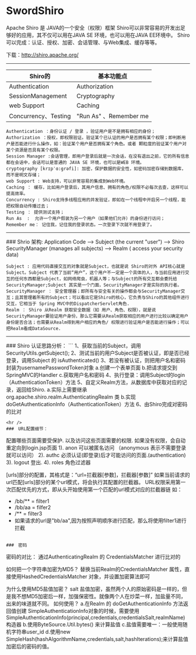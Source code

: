# SwordShiro

Apache Shiro 是 JAVA的一个安全（权限）框架
Shiro可以非常容易的开发出足够好的应用，其不仅可以用在JAVA SE 环境，也可以用在JAVA EE环境中。
Shiro可以完成：认证、授权、加密、会话管理、与Web集成、缓存等等。

下载：http://shiro.apache.org/

<hr />

|Shiro的 | 基本功能点 |
| -------------------| --------------------|
| Authentication | Authorization |
| SessionManagement | Cryptography |
| web Support | Caching |
| Concurrency、Testing | "Run As" 、Remember me| 

```
Authentication ：身份认证 / 登录 ，验证用户是不是拥有相应的身份；
Authorization ：授权，即权限验证。验证某个已认证的用户是否拥有某个权限；即判断用户是否能进行什么操作，如：验证某个用户是否拥有某个角色。或者 颗粒度的验证某个用户对某个资源是否具有某个权限。
Session Manager :会话管理，即用户登录后就是一次会话，在没有退出之前，它的所有信息都在会话中，会话可以是普通的 JAVA SE 环境，也可以是WEB 环境。
cryptography [krɪpˈɑ:grəfi]: 加密，保护数据的安全性，如密码加密存储到数据库，而不是明文存储；
web Support : Web支持，可以非常容易的集成到Web环境。
Caching ： 缓存，比如用户登录后，其用户信息、拥有的角色/权限不必每次去查，这样可以提高效率。
Concurrency : Shiro支持多线程应用的并发验证，即如在一个线程中开启另一个线程，能把权限自动传播过去；
Testing ： 提供测试支持；
Run As  :  允许一个用户假装为另一个用户（如果他们允许）的身份进行访问；
Remember me： 记住我，记住我的登录状态。一次登录下次就不用登录了。
```
<hr />
### Shrio 架构:
Application Code --> Subject (the current "user") --> Shiro SecurityManager (manages all subjects) --> Realm ( access your security data)

```
Subject : 应用代码直接交互的对象就是Subject，也就是说 Shiro的对外 API核心就是Subject。Subject 代表了当前“用户”，这个用户不一定是一个具体的人，与当前应用进行交互的任何东西都是Subject，如网络爬虫，机器人等；与Subject的所有交互都会委托给 SecurityManager;Subject 其实是一个门面，SecurityManager才是实际的执行者。
SecurityManager ： 安全管理器；即所有与安全有关的操作都会与SecurityManager交互；且其管理着所有的Subject；可以看出它是Shiro的核心，它负责与Shiro的其他组件进行交互，它相当于 Spring MVC中的DispatcherServlet角色.
Realm ： Shiro 从Realm 获取安全数据（如 用户、角色、权限），就是说SecurityManager要验证用户身份，那么它需要从Realm获取相应的用户进行比较以确定用户身份是否合法；也需要从Realm得到用户相应的角色/ 权限进行验证用户是否能进行操作；可以把Realm看成DataSource.
```


<hr />
### Shiro 认证思路分析：
```
1、获取当前的Subject，调用SecurityUtils.getSubject();
2、测试当前的用户Subject是否被认证，即是否已经登录，调用Subject 的 isAuthenticated()
3、若没有被认证，则把用户名和密码封装为usernamePasswordToken对象
    a.创建一个表单页面
    b.把请求提交到SpringMVC的Handler
    c.获取用户名和密码
4、执行登录：调用Subject的login（AuthenticationToken）方法
5、自定义Realm方法，从数据库中获取对应的记录，返回给Shiro.
    a.实际上需要继承 org.apache.shiro.realm.AuthenticatingRealm 类
    b.实现doGetAuthenticationInfo（AuthenticationToken）方法
6、由Shiro完成对密码的比对

```
<hr />
###　URL配置细节：
```
配置哪些页面需要受保护.
以及访问这些页面需要的权限. 如果没有权限，会自动重定向到login.jsp页面
1). anon 可以被匿名访问 （anonymous 表示不需要登录就可以访问）
2). authc 必须认证(即登录)后才可能访问的页面.(authentication)
3). logout 登出.
4). roles 角色过滤器

[urls]部分的配置，其格式是：“url=拦截器[参数]，拦截器[参数]”
如果当前请求的url匹配[urls]部分的某个url模式，将会执行其配置的拦截器。
URL权限采用第一次匹配优先的方式，即从头开始使用第一个匹配的url模式对应的拦截器链
如：
- /bb/** = filter1
- /bb/aa = filfer2
- /** = filter3
- 如果请求的url是"bb/aa",因为按照声明顺序进行匹配，那么将使用filter1进行拦截

<!--
通配符wildcard，注意通配符匹配不包括目录分隔符 “/”.
？:匹配一个字符 ，如 /admin?  将匹配 /admin1,但是不匹配 /admin 或者子路径 /admin/1
* :匹配一个或者多个字符，如 /admin* 将匹配 /admin /admin1 但是不匹配子路径 /admin/1
**:匹配路径中的零个或者多个路径 ，如 /admin** 将匹配 /admin /admin1 admin/1 admin/a/b 等等-->

```

###　密码
```
密码的对比：
通过AuthenticatingRealm 的 CredentialsMatcher 进行比对的

如何把一个字符串加密为MD5？
替换当前Realm的CredentialsMatcher 属性，直接使用HashedCredentialsMatcher 对象，并设置加密算法即可

为什么使用MD5盐值加密？
salt 盐值加密，虽然两个人的原始密码是一样的，但是我不想MD5加密后一样，加强保密性。就像两个人在炒菜一样，加盐量不同，出来的味道就不同。
如何使用？
a.在Realm 的 doGetAuthenticationInfo 方法返回值创建 SimpleAuthenticationInfo对象的时候，需要使用SimpleAuthenticationInfo(principal,credentials,credentialsSalt,realmName)构造器
b.使用ByteSource.Util.bytes() 来计算盐值
c.盐值需要唯一：一般使用随机字符串user_id
d.使用new SimpleHash(hashAlgorithmName,credentials,salt,hashIterations);来计算盐值加密后的密码的值。

```


